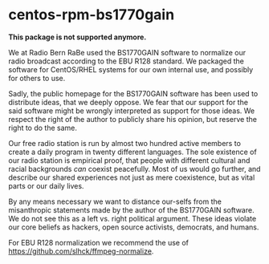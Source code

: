 # centos-rpm-bs1770gain

**This package is not supported anymore.**

We at Radio Bern RaBe used the BS1770GAIN software to normalize our radio broadcast according to the EBU R128 standard. We packaged the software for CentOS/RHEL systems for our own internal use, and possibly for others to use.

Sadly, the public homepage for the BS1770GAIN software has been used to distribute ideas, that we deeply oppose. We fear that our support for the said software might be wrongly interpreted as support for those ideas. We respect the right of the author to publicly share his opinion, but reserve the right to do the same.

Our free radio station is run by almost two hundred active members to create a daily program in twenty different languages. The sole existence of our radio station is empirical proof, that people with different cultural and racial backgrounds _can_ coexist peacefully. Most of us would go further, and describe our shared experiences not just as mere coexistence, but as vital parts or our daily lives. 

By any means necessary we want to distance our-selfs from the misanthropic statements made by the author of the BS1770GAIN software. We do not see this as a left vs. right political argument. These ideas violate our core beliefs as hackers, open source activists, democrats, and humans. 

For EBU R128 normalization we recommend the use of https://github.com/slhck/ffmpeg-normalize.
